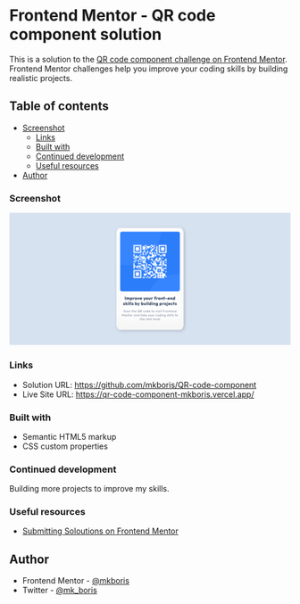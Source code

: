 # Frontend Mentor - QR code component solution

This is a solution to the [QR code component challenge on Frontend Mentor](https://www.frontendmentor.io/challenges/qr-code-component-iux_sIO_H). Frontend Mentor challenges help you improve your coding skills by building realistic projects. 

## Table of contents

- [Screenshot](#screenshot)
  - [Links](#links)
  - [Built with](#built-with)
  - [Continued development](#continued-development)
  - [Useful resources](#useful-resources)
- [Author](#author)

### Screenshot

![](/design/Screenshot.png)

### Links

- Solution URL: https://github.com/mkboris/QR-code-component
- Live Site URL: https://qr-code-component-mkboris.vercel.app/


### Built with

- Semantic HTML5 markup
- CSS custom properties

### Continued development

Building more projects to improve my skills.

### Useful resources

- [Submitting Soloutions on Frontend Mentor](https://medium.com/frontend-mentor/a-complete-guide-to-submitting-solutions-on-frontend-mentor-ac6384162248) 

## Author

- Frontend Mentor - [@mkboris](https://www.frontendmentor.io/profile/mkboris)
- Twitter - [@mk_boris](https://www.twitter.com/mk_boris)


